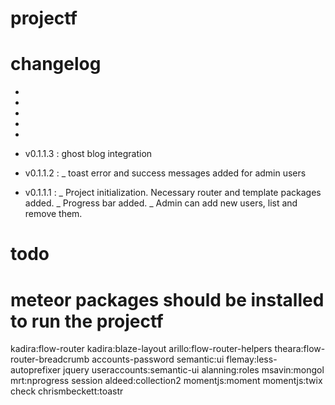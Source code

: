 # projectf


# changelog
-
-
-
-
-

- v0.1.1.3 : ghost blog integration
- v0.1.1.2 :
  \_ toast error and success messages added for admin users
- v0.1.1.1 :
 \_ Project initialization. Necessary router and template packages added.
 \_ Progress bar added.
 \_ Admin can add new users, list and remove them.

# todo

# meteor packages should be installed to run the projectf

kadira:flow-router kadira:blaze-layout arillo:flow-router-helpers theara:flow-router-breadcrumb accounts-password semantic:ui flemay:less-autoprefixer jquery useraccounts:semantic-ui alanning:roles msavin:mongol mrt:nprogress session aldeed:collection2 momentjs:moment momentjs:twix check chrismbeckett:toastr
